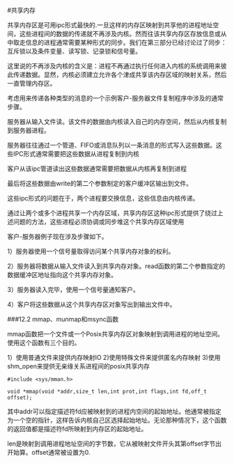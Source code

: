 #共享内存

共享内存区是可用ipc形式最快的.一旦这样的内存区映射到共享他的进程地址空间，这些进程间的数据的传递就不再涉及内核。然而往该共享内存区存放信息或从中取走信息的进程通常需要某种形式的同步。我们在第三部分已经讨论过了同步：互斥锁以及条件变量、读写锁、记录锁和信号量。

这里说的不再涉及内核的含义是：进程不再通过执行任何进入内核的系统调用来彼此传递数据。显然，内核必须建立允许各个津成共享该内存区域的映射关系，然后一直管理内存区。

考虑用来传递各种类型的消息的一个示例客户-服务器文件复制程序中涉及的通常步骤。

服务器从输入文件读。该文件的数据由内核读入自己的内存空间，然后从内核复制到服务器进程。

服务器往往通过一个管道、FIFO或消息队列以一条消息的形式写入这些数据。这些IPC形式通常需要把这些数据从进程复制到内核

客户从该ipc管道读出这些数据通常需要把数据从内核再复制到进程

最后将这些数据由write的第二个参数制定的客户缓冲区输出到文件。

这些ipc形式的问题在于，两个进程要交换信息，这些信息由内核传递。

通过让两个或多个进程共享一个内存区域，共享内存区这种ipc形式提供了绕过上述问题的方法，这些进程必须协调或同步堆这个共享内存区域使用

客户-服务器例子现在涉及步骤如下。

1）服务器使用一个信号量取得访问某个共享内存对象的权利。

2）服务器将数据从输入文件读入到共享内存对象。read函数的第二个参数指定的数据缓冲区地址指向这个共享内存对象。

3）服务器读入完毕，使用一个信号量通知客户。

4）客户将这些数据从这个共享内存区对象写出到输出文件中。

###12.2 mmap、munmap和msync函数

mmap函数把一个文件或一个Posix共享内存区对象映射到调用进程的地址空间。使用这个函数有三个目的。

1）使用普通文件来提供内存映射IO
2)使用特殊文件来提供匿名内存映射
3)使用shm_open来提供无亲缘关系进程间的posix共享内存

	#include <sys/mman.h>
	
	void *mmap(void *addr,size_t len,int prot,int flags,int fd,off_t offset);
	
其中addr可以指定描述符fd应被映射到的进程内空间的起始地址。他通常被指定为一个空的指针，这样告诉内核自己区选择起始地址。无论那种情况下，这个函数的返回值都是描述符fd所映射到内存区的起始地址。

len是映射到调用进程地址空间的字节数，它从被映射文件开头其第offset字节出开始算。offset通常被设置为0.